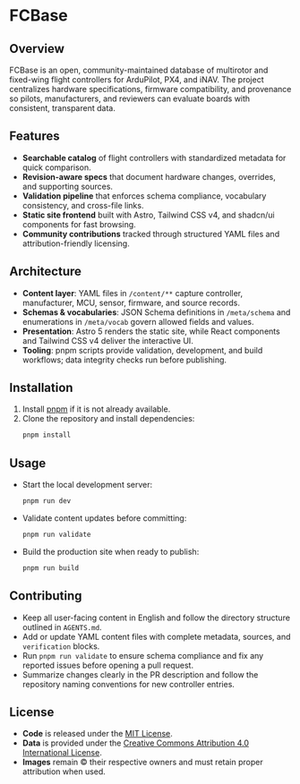 # FCBase

## Overview
FCBase is an open, community-maintained database of multirotor and fixed-wing flight controllers for ArduPilot, PX4, and iNAV. The project centralizes hardware specifications, firmware compatibility, and provenance so pilots, manufacturers, and reviewers can evaluate boards with consistent, transparent data.

## Features
- **Searchable catalog** of flight controllers with standardized metadata for quick comparison.
- **Revision-aware specs** that document hardware changes, overrides, and supporting sources.
- **Validation pipeline** that enforces schema compliance, vocabulary consistency, and cross-file links.
- **Static site frontend** built with Astro, Tailwind CSS v4, and shadcn/ui components for fast browsing.
- **Community contributions** tracked through structured YAML files and attribution-friendly licensing.

## Architecture
- **Content layer**: YAML files in `/content/**` capture controller, manufacturer, MCU, sensor, firmware, and source records.
- **Schemas & vocabularies**: JSON Schema definitions in `/meta/schema` and enumerations in `/meta/vocab` govern allowed fields and values.
- **Presentation**: Astro 5 renders the static site, while React components and Tailwind CSS v4 deliver the interactive UI.
- **Tooling**: pnpm scripts provide validation, development, and build workflows; data integrity checks run before publishing.

## Installation
1. Install [pnpm](https://pnpm.io/) if it is not already available.
2. Clone the repository and install dependencies:
   ```bash
   pnpm install
   ```

## Usage
- Start the local development server:
  ```bash
  pnpm run dev
  ```
- Validate content updates before committing:
  ```bash
  pnpm run validate
  ```
- Build the production site when ready to publish:
  ```bash
  pnpm run build
  ```

## Contributing
- Keep all user-facing content in English and follow the directory structure outlined in `AGENTS.md`.
- Add or update YAML content files with complete metadata, sources, and `verification` blocks.
- Run `pnpm run validate` to ensure schema compliance and fix any reported issues before opening a pull request.
- Summarize changes clearly in the PR description and follow the repository naming conventions for new controller entries.

## License
- **Code** is released under the [MIT License](./LICENSE).
- **Data** is provided under the [Creative Commons Attribution 4.0 International License](./LICENSE).
- **Images** remain © their respective owners and must retain proper attribution when used.
